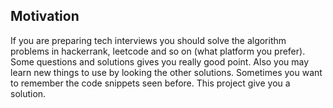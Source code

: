 ## Motivation

If you are preparing tech interviews you should solve the algorithm problems in 
hackerrank, leetcode and so on (what platform you prefer). Some questions and solutions 
gives you really good point. Also you may learn new things to use by looking the 
other solutions. Sometimes you want to remember the code snippets seen before. 
This project give you a solution.
